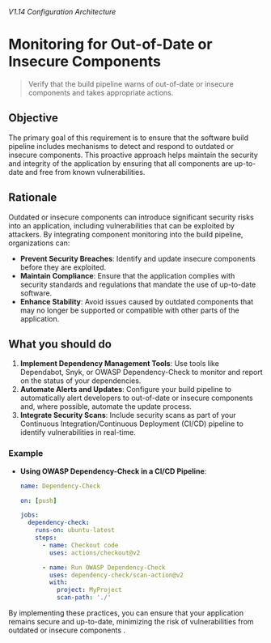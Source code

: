 *V1.14 Configuration Architecture*

# Monitoring for Out-of-Date or Insecure Components

> Verify that the build pipeline warns of out-of-date or insecure components and takes appropriate actions.

## Objective
The primary goal of this requirement is to ensure that the software build pipeline includes mechanisms to detect and respond to outdated or insecure components. This proactive approach helps maintain the security and integrity of the application by ensuring that all components are up-to-date and free from known vulnerabilities.

## Rationale
Outdated or insecure components can introduce significant security risks into an application, including vulnerabilities that can be exploited by attackers. By integrating component monitoring into the build pipeline, organizations can:
- **Prevent Security Breaches**: Identify and update insecure components before they are exploited.
- **Maintain Compliance**: Ensure that the application complies with security standards and regulations that mandate the use of up-to-date software.
- **Enhance Stability**: Avoid issues caused by outdated components that may no longer be supported or compatible with other parts of the application.

## What you should do
1. **Implement Dependency Management Tools**: Use tools like Dependabot, Snyk, or OWASP Dependency-Check to monitor and report on the status of your dependencies.
2. **Automate Alerts and Updates**: Configure your build pipeline to automatically alert developers to out-of-date or insecure components and, where possible, automate the update process.
3. **Integrate Security Scans**: Include security scans as part of your Continuous Integration/Continuous Deployment (CI/CD) pipeline to identify vulnerabilities in real-time.

### Example
- **Using OWASP Dependency-Check in a CI/CD Pipeline**:
  ```yaml
  name: Dependency-Check

  on: [push]

  jobs:
    dependency-check:
      runs-on: ubuntu-latest
      steps:
        - name: Checkout code
          uses: actions/checkout@v2

        - name: Run OWASP Dependency-Check
          uses: dependency-check/scan-action@v2
          with:
            project: MyProject
            scan-path: './'
  ```

By implementing these practices, you can ensure that your application remains secure and up-to-date, minimizing the risk of vulnerabilities from outdated or insecure components .
